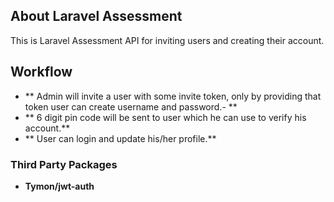 

## About Laravel Assessment

This is Laravel Assessment API for inviting users and creating their account.



## Workflow

- ** Admin will invite a user with some invite token, only by providing that token user can create username and password.- **
- ** 6 digit pin code will be sent to user which he can use to verify his account.**
- ** User can login and update his/her profile.**


### Third Party Packages

- **Tymon/jwt-auth**
